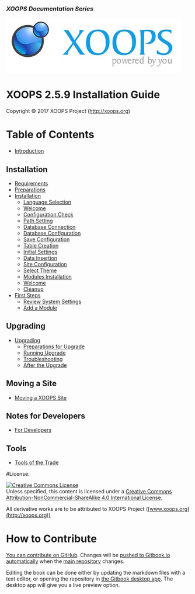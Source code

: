### _XOOPS Documentation Series_
![logoXoops.jpg](assets/logoXoops.jpg)

# XOOPS 2.5.9 Installation Guide

Copyright © 2017 XOOPS Project (http://xoops.org)


# Table of Contents

* [Introduction](book/introduction/README.md)

## Installation
* [Requirements](book/requirements/README.md)
* [Preparations](book/preparations/README.md)
* [Installation](book/installation/README.md)
    * [Language Selection](book/installation/step-01.md)
    * [Welcome](book/installation/step-02.md)
    * [Configuration Check](book/installation/step-03.md)
    * [Path Setting](book/installation/step-04.md)
    * [Database Connection](book/installation/step-05.md)
    * [Database Configuration](book/installation/step-06.md)
    * [Save Configuration](book/installation/step-07.md)
    * [Table Creation](book/installation/step-08.md)
    * [Initial Settings](book/installation/step-09.md)
    * [Data Insertion](book/installation/step-10.md)
    * [Site Configuration](book/installation/step-11.md)
    * [Select Theme](book/installation/step-12.md)
    * [Modules Installation](book/installation/step-13.md)
    * [Welcome](book/installation/step-14.md)
    * [Cleanup](book/installation/step-20.md)
* [First Steps](book/firststeps/README.md)
    * [Review System Settings](book/firststeps/README.md)
    * [Add a Module](book/firststeps/modules.md)

## Upgrading
* [Upgrading](book/upgrade/README.md)
    * [Preparations for Upgrade](book/upgrade/ustep-01.md)
    * [Running Upgrade](book/upgrade/ustep-02.md)
    * [Troubleshooting](book/upgrade/ustep-03.md)
    * [After the Upgrade](book/upgrade/ustep-04.md)

## Moving a Site
* [Moving a XOOPS Site](book/moving/README.md)

## Notes for Developers
* [For Developers](book/developers/README.md)

## Tools
* [Tools of the Trade](book/tools/README.md)

#License:

<a rel="license" href="http://creativecommons.org/licenses/by-nc-sa/4.0/"><img alt="Creative Commons License" style="border-width:0" src="https://i.creativecommons.org/l/by-nc-sa/4.0/88x31.png" /></a><br />Unless specified, this content is licensed under a <a rel="license" href="http://creativecommons.org/licenses/by-nc-sa/4.0/">Creative Commons Attribution-NonCommercial-ShareAlike 4.0 International License</a>.

All derivative works are to be attributed to XOOPS Project ([www.xoops.org](http://xoops.org))

# How to Contribute

[You can contribute on GitHub](https://github.com/XoopsDocs/xoops-installation-guide). Changes will be [pushed to Gitbook.io automatically](https://www.gitbook.com/book/xoops/xoops-installation-guide/activity) when the [main repository](https://github.com/XoopsDocs/xoops-installation-guide) changes.

Editing the book can be done either by updating the markdown files with a text editor, or opening the repository in [the Gitbook desktop app](https://github.com/GitbookIO/editor/blob/master/README.md). The desktop app will give you a live preview option.

